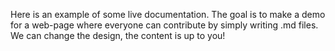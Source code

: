 Here is an example of some live documentation.
The goal is to make a demo for a web-page where everyone can contribute by simply writing .md files.
We can change the design, the content is up to you! 